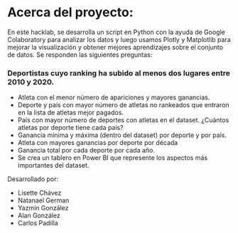 # Acerca del proyecto:
En este hacklab, se desarrolla un script en Python con la ayuda de Google Colaboratory para analizar los datos y luego usamos Plotly y Matplotlib para mejorar la visualización y obtener mejores aprendizajes sobre el conjunto de datos. Se responden las siguientes preguntas:

### Deportistas cuyo ranking ha subido al menos dos lugares entre 2010 y 2020.
- Atleta con el menor número de apariciones y mayores ganancias.
- Deporte y país con mayor número de atletas no rankeados que entraron en la lista de atletas mejor pagados.
- País con mayor número de deportes con atletas en el dataset. ¿Cuántos atletas por deporte tiene cada país?
- Ganancia mínima y máxima (dentro del dataset) por deporte y por país.
- Atleta con mayores ganancias por deporte por década
- Ganancia total por cada deporte por cada año.
- Se crea un tablero en Power BI que represente los aspectos más importantes del dataset.

Desarrollado por:

- Lisette Chávez
- Natanael German
- Yazmín González
- Alan González
- Carlos Padilla
